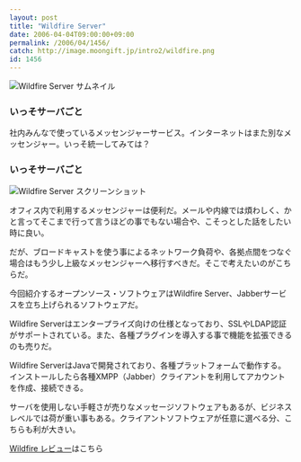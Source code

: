 ```yaml
---
layout: post
title: "Wildfire Server"
date: 2006-04-04T09:00:00+09:00
permalink: /2006/04/1456/
catch: http://image.moongift.jp/intro2/wildfire.png
id: 1456
---
```

 ![Wildfire Server サムネイル](http://image.moongift.jp/intro2/wildfire.t.png "Wildfire Server サムネイル")
  

### いっそサーバごと
  
社内みんなで使っているメッセンジャーサービス。インターネットはまた別なメッセンジャー。いっそ統一してみては？  
<!--more-->  

### いっそサーバごと
  

![Wildfire Server スクリーンショット](http://image.moongift.jp/intro2/wildfire.png "Wildfire Server スクリーンショット")

  

オフィス内で利用するメッセンジャーは便利だ。メールや内線では煩わしく、かと言ってそこまで行って言うほどの事でもない場合や、こそっとした話をしたい時に良い。

  

だが、ブロードキャストを使う事によるネットワーク負荷や、各拠点間をつなぐ場合はもう少し上級なメッセンジャーへ移行すべきだ。そこで考えたいのがこちらだ。

  

今回紹介するオープンソース・ソフトウェアはWildfire Server、Jabberサービスを立ち上げられるソフトウェアだ。

  

Wildfire Serverはエンタープライズ向けの仕様となっており、SSLやLDAP認証がサポートされている。また、各種プラグインを導入する事で機能を拡張できるのも売りだ。

  

Wildfire ServerはJavaで開発されており、各種プラットフォームで動作する。インストールしたら各種XMPP（Jabber）クライアントを利用してアカウントを作成、接続できる。

  

サーバを使用しない手軽さが売りなメッセージソフトウェアもあるが、ビジネスレベルでは荷が重い事もある。クライアントソフトウェアが任意に選べる分、こちらも利が大きい。

  

[Wildfire レビュー](http://oss.moongift.jp/review/i-1461.html)はこちら

